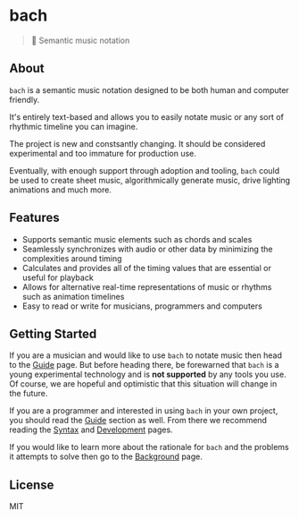 # bach

> :musical_score: Semantic music notation

## About

`bach` is a semantic music notation designed to be both human and computer friendly.

It's entirely text-based and allows you to easily notate music or any sort of rhythmic timeline you can imagine.

The project is new and constsantly changing. It should be considered experimental and too immature for production use.

Eventually, with enough support through adoption and tooling, `bach` could be used to create sheet music, algorithmically generate music, drive lighting animations and much more.

## Features

- Supports semantic music elements such as chords and scales
- Seamlessly synchronizes with audio or other data by minimizing the complexities around timing
- Calculates and provides all of the timing values that are essential or useful for playback
- Allows for alternative real-time representations of music or rhythms such as animation timelines
- Easy to read or write for musicians, programmers and computers

## Getting Started

If you are a musician and would like to use `bach` to notate music then head to the [Guide](/guide) page. But before heading there, be forewarned that `bach` is a young experimental technology and is **not supported** by any tools you use. Of course, we are hopeful and optimistic that this situation will change in the future.

If you are a programmer and interested in using `bach` in your own project, you should read the [Guide](/guide) section as well. From there we recommend reading the [Syntax](/syntax) and [Development](/development) pages.

If you would like to learn more about the rationale for `bach` and the problems it attempts to solve then go to the [Background](/background) page.

## License

MIT

